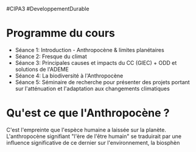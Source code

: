 #CIPA3 #DeveloppementDurable
# Programme du cours
- Séance 1: Introduction - Anthropocène & limites planétaires
- Séance 2: Fresque du climat
- Séance 3: Principales causes et impacts du CC (GIEC) + ODD et solutions de l'ADEME
- Séance 4: La biodiversité à l'Anthropocène
- Séance 5: Séminaire de recherche pour présenter des projets portant sur l'atténuation et l'adaptation aux changements climatiques

# Qu'est ce que l'Anthropocène ?
C'est l'empreinte que l'espèce humaine a laissée sur la planète. L'anthropocène signifiant "l'ère de l'être humain" se traduirait par une influence significative de ce dernier sur l'environnement, la biosphèn